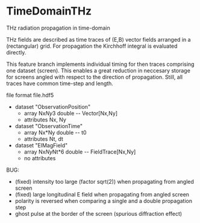 # TimeDomainTHz
THz radiation propagation in time-domain

THz fields are described as time traces of (E,B) vector fields
arranged in a (rectangular) grid. For propagation the Kirchhoff integral
is evaluated directly.

This feature branch implements individual timing for then traces
comprising one dataset (screen). This enables a great reduction
in neccesary storage for screens angled with respect to
the direction of propagation. Still, all traces have common
time-step and length.

file format
file.hdf5
- dataset "ObservationPosition"
    - array Nx*Ny*3 double -- Vector[Nx,Ny]
    - attributes Nx, Ny
- dataset "ObservationTime"
    - array Nx*Ny double -- t0
    - attributes Nt, dt
- dataset "ElMagField"
    - array Nx*Ny*Nt*6 double -- FieldTrace[Nx,Ny]
    - no attributes 

BUG:

- (fixed) intensity too large (factor sqrt(2)) when propagating from angled screen
- (fixed) large longitudinal E field when propagating from angled screen
- polarity is reversed when comparing a single and a double propagation step
- ghost pulse at the border of the screen (spurious diffraction effect)
